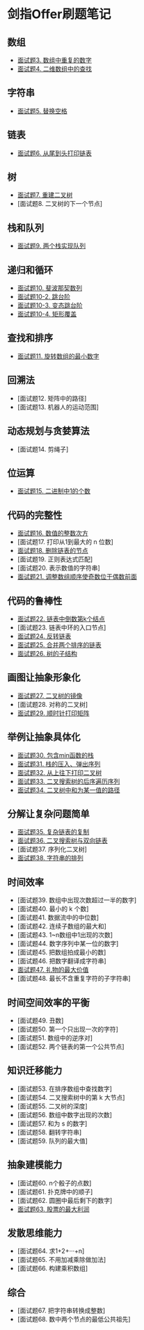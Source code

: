 # 剑指Offer刷题笔记

## 数组

- [面试题3. 数组中重复的数字](./03-findReapeatNumber.md)
- [面试题4. 二维数组中的查找](./04-find_in_2d_matrix.md)

## 字符串

- [面试题5. 替换空格](./05-replace_space.md)

## 链表

- [面试题6. 从尾到头打印链表](./06-print_list_from_tail_to_head.md)

## 树

- [面试题7. 重建二叉树](./07-reconstruct_binary_tree.md)
- [面试题8. 二叉树的下一个节点]
## 栈和队列

- [面试题9. 两个栈实现队列](./09-queue_of_two_stack.md)

## 递归和循环

- [面试题10. 斐波那契数列](./10-fibonacci.md)
- [面试题10-2. 跳台阶](./10-1-jump_floor.md)
- [面试题10-3. 变态跳台阶](./10-2-jump_floor_II.md)
- [面试题10-4. 矩形覆盖](./10-3-rect_cover.md)
## 查找和排序

- [面试题11. 旋转数组的最小数字](./11-min_number_in_rotate_array.md)

## 回溯法

- [面试题12. 矩阵中的路径]
- [面试题13. 机器人的运动范围]

## 动态规划与贪婪算法
- [面试题14. 剪绳子]

## 位运算

- [面试题15. 二进制中1的个数](./15-number_of_1.md)

## 代码的完整性

- [面试题16. 数值的整数次方](./16-power.md)
- [面试题17. 打印从1到最大的 n 位数]
- [面试题18. 删除链表的节点](./18-deleteNode.md)
- [面试题19. 正则表达式匹配]
- [面试题20. 表示数值的字符串]
- [面试题21. 调整数组顺序使奇数位于偶数前面](./21-reorder_array.md)

## 代码的鲁棒性

- [面试题22. 链表中倒数第k个结点](./22-find_Kth_to_tail.md)
- [面试题23. 链表中环的入口节点]
- [面试题24. 反转链表](./24-reverse_list.md)
- [面试题25. 合并两个排序的链表](25-merge_two_sorted_list.md)
- [面试题26. 树的子结构](./26-has_subtree.md)

## 画图让抽象形象化

- [面试题27. 二叉树的镜像](./27-mirror_tree.md)
- [面试题28. 对称的二叉树]
- [面试题29. 顺时针打印矩阵](./29-print_matrix.md)

## 举例让抽象具体化

- [面试题30. 包含min函数的栈](./30-stack_include_min.md)
- [面试题31. 栈的压入、弹出序列](./31-is_pop_order.md)
- [面试题32. 从上往下打印二叉树](./32-print_from_top_to_bottom.md)
- [面试题33. 二叉搜索树的后序遍历序列](./33-verify_squence_of_BST.md)
- [面试题34. 二叉树中和为某一值的路径](./34-find_path_in_binary_tree.md)

## 分解让复杂问题简单

- [面试题35. 复杂链表的复制](./35-clone_random_list.md)
- [面试题36. 二叉搜索树与双向链表](./36-bst_to_doubly_linked_list.md)
- [面试题37. 序列化二叉树]
- [面试题38. 字符串的排列](./38-permutation.md)


## 时间效率

- [面试题39. 数组中出现次数超过一半的数字]
- [面试题40. 最小的 k 个数]
- [面试题41. 数据流中的中位数]
- [面试题42. 连续子数组的最大和]
- [面试题43. 1~n数组中1出现的次数]
- [面试题44. 数字序列中某一位的数字]
- [面试题45. 把数组拍成最小的数]
- [面试题46. 把数字翻译成字符串]
- [面试题47. 礼物的最大价值](./47-maxValue.md)
- [面试题48. 最长不含重复字符的子字符串]

## 时间空间效率的平衡

- [面试题49. 丑数]
- [面试题50. 第一个只出现一次的字符]
- [面试题51. 数组中的逆序对]
- [面试题52. 两个链表的第一个公共节点]

## 知识迁移能力

- [面试题53. 在排序数组中查找数字]
- [面试题54. 二叉搜索树中的第 k 大节点]
- [面试题55. 二叉树的深度]
- [面试题56. 数组中数字出现的次数]
- [面试题57. 和为 s 的数字]
- [面试题58. 翻转字符串]
- [面试题59. 队列的最大值]

## 抽象建模能力

- [面试题60. n个骰子的点数]
- [面试题61. 扑克牌中的顺子]
- [面试题62. 圆圈中最后剩下的数字]
- [面试题63. 股票的最大利润](./63-maxProfit.md)

## 发散思维能力

- [面试题64. 求1+2+···+n]
- [面试题65. 不用加减乘除做加法]
- [面试题66. 构建乘积数组]

## 综合

- [面试题67. 把字符串转换成整数]
- [面试题68. 数中两个节点的最低公共祖先]
